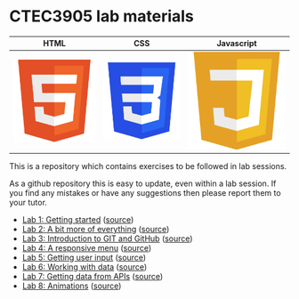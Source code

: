 # CTEC3905 lab materials

| HTML | CSS | Javascript |
|:----:|:---:|:----------:|
| <img src="images/html.svg" alt="HTML5 logo" width="100%"> | <img src="images/css.svg" alt="CSS3 logo" width="100%"> | <img src="images/js.svg" alt="Javascript logo" width="100%"> |

This is a repository which contains exercises to be followed in lab sessions.

As a github repository this is easy to update, even within a lab session.
If you find any mistakes or have any suggestions then please report them to your tutor.

- [Lab 1: Getting started](https://ctec3905-2020-21.github.io/lab-materials/lab-01.html)
([source](lab-01.md))
- [Lab 2: A bit more of everything](https://ctec3905-2020-21.github.io/lab-materials/lab-02.html)
([source](lab-02.md))
- [Lab 3: Introduction to GIT and GitHub](https://ctec3905-2020-21.github.io/lab-materials/lab-03.html)
([source](lab-03.md))
- [Lab 4: A responsive menu](https://ctec3905-2020-21.github.io/lab-materials/lab-04.html)
([source](lab-04.md))
- [Lab 5: Getting user input](https://ctec3905-2020-21.github.io/lab-materials/lab-05.html)
([source](lab-05.md))
- [Lab 6: Working with data](https://ctec3905-2020-21.github.io/lab-materials/lab-06.html)
([source](lab-06.md))
- [Lab 7: Getting data from APIs](https://ctec3905-2020-21.github.io/lab-materials/lab-07.html)
([source](lab-07.md))
- [Lab 8: Animations](https://ctec3905-2020-21.github.io/lab-materials/lab-08.html)
([source](lab-08.md))
